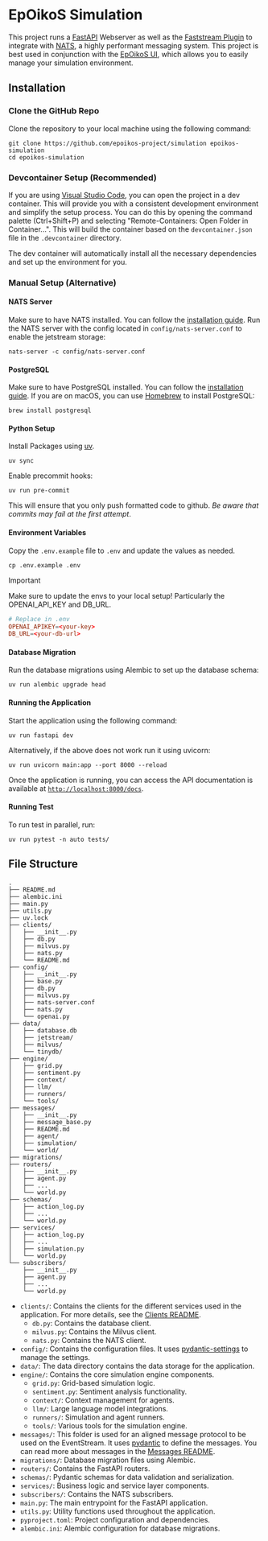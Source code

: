 # EpOikoS Simulation

This project runs a [FastAPI](https://fastapi.tiangolo.com) Webserver as well as the [Faststream Plugin](https://faststream.airt.ai/latest/getting-started/integrations/fastapi/) to integrate with [NATS](https://nats.io), a highly performant messaging system. This project is best used in conjunction with the [EpOikoS UI](https://github.com/epoikos-project/ui-configuration), which allows you to easily manage your simulation environment.

## Installation

### Clone the GitHub Repo

Clone the repository to your local machine using the following command:
```shell
git clone https://github.com/epoikos-project/simulation epoikos-simulation
cd epoikos-simulation
```

### Devcontainer Setup (Recommended)
If you are using [Visual Studio Code](https://code.visualstudio.com/), you can open the project in a dev container. This will provide you with a consistent development environment and simplify the setup process.
You can do this by opening the command palette (Ctrl+Shift+P) and selecting "Remote-Containers: Open Folder in Container...". This will build the container based on the `devcontainer.json` file in the `.devcontainer` directory.

The dev container will automatically install all the necessary dependencies and set up the environment for you.


### Manual Setup (Alternative)

#### NATS Server
Make sure to have NATS installed. You can follow the [installation guide](https://docs.nats.io/running-a-nats-service/introduction/installation). Run the NATS server with the config located in `config/nats-server.conf` to enable the jetstream storage:
```shell
nats-server -c config/nats-server.conf
```

#### PostgreSQL
Make sure to have PostgreSQL installed. You can follow the [installation guide](https://www.postgresql.org/docs/current/tutorial-install.html). 
If you are on macOS, you can use [Homebrew](https://brew.sh/) to install PostgreSQL:
```shell
brew install postgresql
```

#### Python Setup

Install Packages using [uv](https://docs.astral.sh/uv/getting-started/installation/).
```shell
uv sync
```

Enable precommit hooks:
```shell
uv run pre-commit
```

This will ensure that you only push formatted code to github. _Be aware that commits may fail at the first attempt_.

#### Environment Variables
Copy the `.env.example` file to `.env` and update the values as needed.

```shell
cp .env.example .env
```

> [!IMPORTANT] 
> Make sure to update the envs to your local setup! Particularly the OPENAI_API_KEY and DB_URL.


```conf
# Replace in .env
OPENAI_APIKEY=<your-key>
DB_URL=<your-db-url>
```

#### Database Migration
Run the database migrations using Alembic to set up the database schema:
```shell
uv run alembic upgrade head
```

#### Running the Application
Start the application using the following command:
```shell
uv run fastapi dev
```
Alternatively, if the above does not work run it using uvicorn:
```shell
uv run uvicorn main:app --port 8000 --reload
```

Once the application is running, you can access the API documentation is available at [`http://localhost:8000/docs`](http://localhost:8000/docs).


#### Running Test
To run test in parallel, run:
```shell
uv run pytest -n auto tests/
```

## File Structure

```
.
├── README.md
├── alembic.ini
├── main.py
├── utils.py
├── uv.lock
├── clients/
│   ├── __init__.py
│   ├── db.py
│   ├── milvus.py
│   ├── nats.py
│   └── README.md
├── config/
│   ├── __init__.py
│   ├── base.py
│   ├── db.py
│   ├── milvus.py
│   ├── nats-server.conf
│   ├── nats.py
│   └── openai.py
├── data/
│   ├── database.db
│   ├── jetstream/
│   ├── milvus/
│   └── tinydb/
├── engine/
│   ├── grid.py
│   ├── sentiment.py
│   ├── context/
│   ├── llm/
│   ├── runners/
│   └── tools/
├── messages/
│   ├── __init__.py
│   ├── message_base.py
│   ├── README.md
│   ├── agent/
│   ├── simulation/
│   └── world/
├── migrations/
├── routers/
│   ├── __init__.py
│   ├── agent.py
│   ├── ...
│   └── world.py
├── schemas/
│   ├── action_log.py
│   ├── ...
│   └── world.py
├── services/
│   ├── action_log.py
│   ├── ...
│   ├── simulation.py
│   └── world.py
└── subscribers/
    ├── __init__.py
    ├── agent.py
    ├── ...
    └── world.py
```

- `clients/`: Contains the clients for the different services used in the application. For more details, see the [Clients README](clients/README.md).
  - `db.py`: Contains the database client.
  - `milvus.py`: Contains the Milvus client.
  - `nats.py`: Contains the NATS client.
- `config/`: Contains the configuration files. It uses [pydantic-settings](https://docs.pydantic.dev/latest/concepts/pydantic_settings/) to manage the settings.
- `data/`: The data directory contains the data storage for the application.
- `engine/`: Contains the core simulation engine components.
  - `grid.py`: Grid-based simulation logic.
  - `sentiment.py`: Sentiment analysis functionality.
  - `context/`: Context management for agents.
  - `llm/`: Large language model integrations.
  - `runners/`: Simulation and agent runners.
  - `tools/`: Various tools for the simulation engine.
- `messages/`: This folder is used for an aligned message protocol to be used on the EventStream. It uses [pydantic](https://docs.pydantic.dev/latest/) to define the messages. You can read more about messages in the [Messages README](messages/README.md).
- `migrations/`: Database migration files using Alembic.
- `routers/`: Contains the FastAPI routers.
- `schemas/`: Pydantic schemas for data validation and serialization.
- `services/`: Business logic and service layer components.
- `subscribers/`: Contains the NATS subscribers.
- `main.py`: The main entrypoint for the FastAPI application.
- `utils.py`: Utility functions used throughout the application.
- `pyproject.toml`: Project configuration and dependencies.
- `alembic.ini`: Alembic configuration for database migrations.